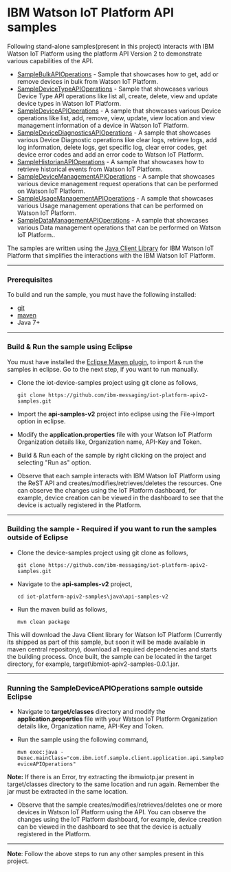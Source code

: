 IBM Watson IoT Platform API samples
============================================

Following stand-alone samples(present in this project) interacts with IBM Watson IoT Platform using the platform API Version 2 to demonstrate various capabilities of the API.

* [SampleBulkAPIOperations](https://github.com/ibm-messaging/iot-platform-apiv2-samples/tree/master/java/api-samples-v2/src/main/java/com/ibm/iotf/sample/client/application/api/SampleBulkAPIOperations.java) - Sample that showcases how to get, add or remove devices in bulk from Watson IoT Platform.
* [SampleDeviceTypeAPIOperations](https://github.com/ibm-messaging/iot-platform-apiv2-samples/tree/master/java/api-samples-v2/src/main/java/com/ibm/iotf/sample/client/application/api/SampleDeviceTypeAPIOperations.java) - Sample that showcases various Device Type API operations like list all, create, delete, view and update device types in Watson IoT Platform.
* [SampleDeviceAPIOperations](https://github.com/ibm-messaging/iot-platform-apiv2-samples/tree/master/java/api-samples-v2/src/main/java/com/ibm/iotf/sample/client/application/api/SampleDeviceAPIOperations.java) - A sample that showcases various Device operations like list, add, remove, view, update, view location and view management information of a device in Watson IoT Platform.
* [SampleDeviceDiagnosticsAPIOperations](https://github.com/ibm-messaging/iot-platform-apiv2-samples/tree/master/java/api-samples-v2/src/main/java/com/ibm/iotf/sample/client/application/api/SampleDeviceDiagnosticsAPIOperations.java) - A sample that showcases various Device Diagnostic operations like clear logs, retrieve logs, add log information, delete logs, get specific log, clear error codes, get device error codes and add an error code to Watson IoT Platform.
* [SampleHistorianAPIOperations](https://github.com/ibm-messaging/iot-platform-apiv2-samples/tree/master/java/api-samples-v2/src/main/java/com/ibm/iotf/sample/client/application/api/SampleHistorianAPIOperations.java) - A sample that showcases how to retrieve historical events from Watson IoT Platform.
* [SampleDeviceManagementAPIOperations](https://github.com/ibm-messaging/iot-platform-apiv2-samples/tree/master/java/api-samples-v2/src/main/java/com/ibm/iotf/sample/client/application/api/SampleDeviceManagementAPIOperations.java) - A sample that showcases various device management request operations that can be performed on Watson IoT Platform.
* [SampleUsageManagementAPIOperations](https://github.com/ibm-messaging/iot-platform-apiv2-samples/tree/master/java/api-samples-v2/src/main/java/com/ibm/iotf/sample/client/application/api/SampleUsageManagementAPIOperations.java) - A sample that showcases various Usage management operations that can be performed on Watson IoT Platform.
* [SampleDataManagementAPIOperations](https://github.com/ibm-messaging/iot-platform-apiv2-samples/tree/master/java/api-samples-v2/src/main/java/com/ibm/iotf/sample/client/application/api/SampleDataManagementAPIOperations.java) - A sample that showcases various Data management operations that can be performed on Watson IoT Platform..

The samples are written using the [Java Client Library](https://github.com/ibm-messaging/iot-java) for IBM Watson IoT Platform that simplifies the interactions with the IBM Watson IoT Platform.

----

### Prerequisites
To build and run the sample, you must have the following installed:

* [git](https://git-scm.com/)
* [maven](https://maven.apache.org/download.cgi)
* Java 7+

----

### Build & Run the sample using Eclipse

You must have installed the [Eclipse Maven plugin](http://www.eclipse.org/m2e/), to import & run the samples in eclipse. Go to the next step, if you want to run manually.

* Clone the iot-device-samples project using git clone as follows,

    `git clone https://github.com/ibm-messaging/iot-platform-apiv2-samples.git`

* Import the **api-samples-v2** project into eclipse using the File->Import option in eclipse.

* Modify the **application.properties** file with your Watson IoT Platform Organization details like, Organization name, API-Key and Token.

* Build & Run each of the sample by right clicking on the project and selecting "Run as" option.

* Observe that each sample interacts with IBM Watson IoT Platform using the ReST API and creates/modifies/retrieves/deletes the resources. One can observe the changes using the IoT Platform dashboard, for example, device creation can be viewed in the dashboard to see that the device is actually registered in the Platform.

----

### Building the sample - Required if you want to run the samples outside of Eclipse

* Clone the device-samples project using git clone as follows,

    `git clone https://github.com/ibm-messaging/iot-platform-apiv2-samples.git`

* Navigate to the **api-samples-v2** project,

    `cd iot-platform-apiv2-samples\java\api-samples-v2`

* Run the maven build as follows,

    `mvn clean package`

This will download the Java Client library for Watson IoT Platform (Currently its shipped as part of this sample, but soon it will be made available in maven central repository), download all required dependencies and starts the building process. Once built, the sample can be located in the target directory, for example, target\ibmiot-apiv2-samples-0.0.1.jar.

----

### Running the SampleDeviceAPIOperations sample outside Eclipse

* Navigate to **target/classes** directory and modify the **application.properties** file with your Watson IoT Platform Organization details like, Organization name, API-Key and Token.

* Run the sample using the following command,

    `mvn exec:java -Dexec.mainClass="com.ibm.iotf.sample.client.application.api.SampleDeviceAPIOperations"`

**Note:** If there is an Error, try extracting the ibmwiotp.jar present in target/classes directory to the same location and run again. Remember the jar must be extracted in the same location.

* Observe that the sample creates/modifies/retrieves/deletes one or more devices in Watson IoT Platform using the API. You can observe the changes using the IoT Platform dashboard, for example, device creation can be viewed in the dashboard to see that the device is actually registered in the Platform.

----

**Note**: Follow the above steps to run any other samples present in this project.

